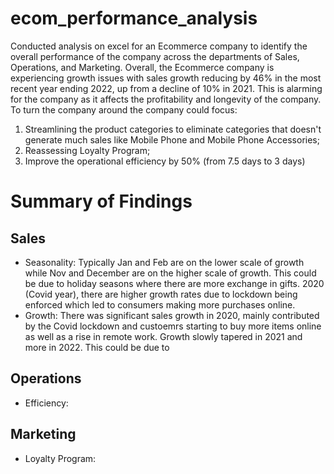 # ecom_performance_analysis
Conducted analysis on excel for an Ecommerce company to identify the overall performance of the company across the departments of Sales, Operations, and Marketing. Overall, the Ecommerce company is experiencing growth issues with sales growth reducing by 46% in the most recent year ending 2022, up from a decline of 10% in 2021. This is alarming for the company as it affects the profitability and longevity of the company. To turn the company around the company could focus: 
1. Streamlining the product categories to eliminate categories that doesn't generate much sales like Mobile Phone and Mobile Phone Accessories;
2. Reassessing Loyalty Program; 
3. Improve the operational efficiency by 50% (from 7.5 days to 3 days)

# Summary of Findings
## Sales
- Seasonality: Typically Jan and Feb are on the lower scale of growth while Nov and December are on the higher scale of growth. This could be due to holiday seasons where there are more exchange in gifts. 2020 (Covid year), there are higher growth rates due to lockdown being enforced which led to consumers making more purchases online.
- Growth: There was significant sales growth in 2020, mainly contributed by the Covid lockdown and custoemrs starting to buy more items online as well as a rise in remote work. Growth slowly tapered in 2021 and more in 2022. This could be due to  

## Operations
- Efficiency: 

## Marketing
- Loyalty Program: 
